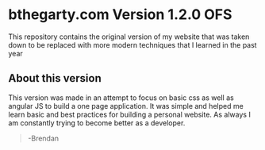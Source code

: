# bthegarty.com Version 1.2.0 OFS
This repository contains the original version of my website that was taken down to be replaced with more modern techniques that I learned in the past year


## About this version 

This version was made in an attempt to focus on basic css as well as angular JS to build a one page application. It was simple and helped me learn basic and best practices for building a personal website. As always I am constantly trying to become better as a developer.

> -Brendan
